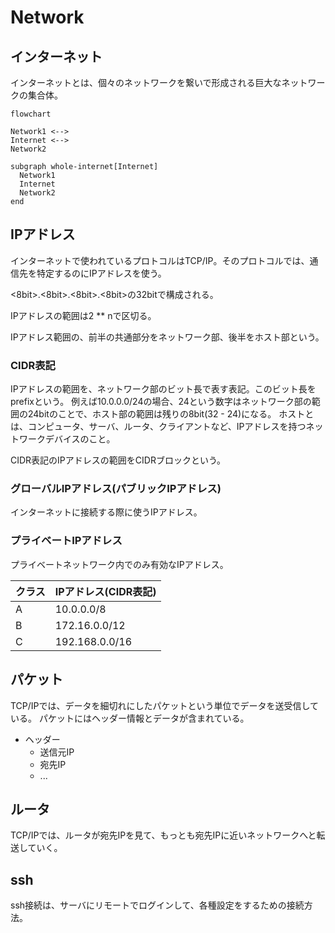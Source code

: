 # Network

## インターネット

インターネットとは、個々のネットワークを繋いで形成される巨大なネットワークの集合体。

```mermaid
flowchart

Network1 <-->
Internet <-->
Network2

subgraph whole-internet[Internet]
  Network1
  Internet
  Network2
end
```

## IPアドレス

インターネットで使われているプロトコルはTCP/IP。そのプロトコルでは、通信先を特定するのにIPアドレスを使う。

<8bit>.<8bit>.<8bit>.<8bit>の32bitで構成される。

IPアドレスの範囲は2 ** nで区切る。

IPアドレス範囲の、前半の共通部分をネットワーク部、後半をホスト部という。

### CIDR表記

IPアドレスの範囲を、ネットワーク部のビット長で表す表記。このビット長をprefixという。
例えば10.0.0.0/24の場合、24という数字はネットワーク部の範囲の24bitのことで、ホスト部の範囲は残りの8bit(32 - 24)になる。
ホストとは、コンピュータ、サーバ、ルータ、クライアントなど、IPアドレスを持つネットワークデバイスのこと。

CIDR表記のIPアドレスの範囲をCIDRブロックという。

### グローバルIPアドレス(パブリックIPアドレス)

インターネットに接続する際に使うIPアドレス。

### プライベートIPアドレス

プライベートネットワーク内でのみ有効なIPアドレス。

| クラス | IPアドレス(CIDR表記) |
| ------ | -------------------- |
| A      | 10.0.0.0/8           |
| B      | 172.16.0.0/12        |
| C      | 192.168.0.0/16       |

## パケット

TCP/IPでは、データを細切れにしたパケットという単位でデータを送受信している。
パケットにはヘッダー情報とデータが含まれている。

- ヘッダー
  - 送信元IP
  - 宛先IP
  - ...

## ルータ

TCP/IPでは、ルータが宛先IPを見て、もっとも宛先IPに近いネットワークへと転送していく。

## ssh

ssh接続は、サーバにリモートでログインして、各種設定をするための接続方法。
